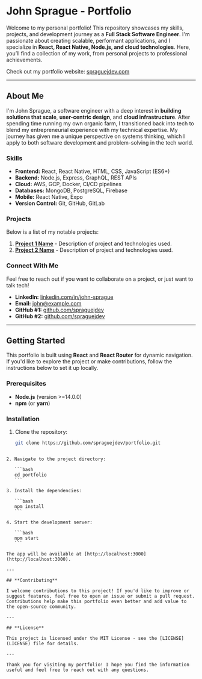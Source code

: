 # **John Sprague - Portfolio**

Welcome to my personal portfolio! This repository showcases my skills, projects, and development journey as a **Full Stack Software Engineer**. I'm passionate about creating scalable, performant applications, and I specialize in **React, React Native, Node.js, and cloud technologies**. Here, you’ll find a collection of my work, from personal projects to professional achievements.

Check out my portfolio website: [spraguejdev.com](https://spraguejdev.com)

---

## **About Me**
I'm John Sprague, a software engineer with a deep interest in **building solutions that scale**, **user-centric design**, and **cloud infrastructure**. After spending time running my own organic farm, I transitioned back into tech to blend my entrepreneurial experience with my technical expertise. My journey has given me a unique perspective on systems thinking, which I apply to both software development and problem-solving in the tech world.

### **Skills**
- **Frontend:** React, React Native, HTML, CSS, JavaScript (ES6+)
- **Backend:** Node.js, Express, GraphQL, REST APIs
- **Cloud:** AWS, GCP, Docker, CI/CD pipelines
- **Databases:** MongoDB, PostgreSQL, Firebase
- **Mobile:** React Native, Expo
- **Version Control:** Git, GitHub, GitLab

### **Projects**
Below is a list of my notable projects:

1. **[Project 1 Name](#)** - Description of project and technologies used.
2. **[Project 2 Name](#)** - Description of project and technologies used.

### **Connect With Me**
Feel free to reach out if you want to collaborate on a project, or just want to talk tech!

- **LinkedIn:** [linkedin.com/in/john-sprague](https://www.linkedin.com/in/spraguejdev)
- **Email:** john@example.com
- **GitHub #1:** [github.com/spraguejdev](https://github.com/spraguejdev)
- **GitHub #2:** [github.com/spraguejdev](https://github.com/john-sprague)
---

## **Getting Started**
This portfolio is built using **React** and **React Router** for dynamic navigation. If you'd like to explore the project or make contributions, follow the instructions below to set it up locally.

### **Prerequisites**
- **Node.js** (version >=14.0.0)
- **npm** (or **yarn**)

### **Installation**

1. Clone the repository:
   ```bash
   git clone https://github.com/spraguejdev/portfolio.git
````

2. Navigate to the project directory:

   ```bash
   cd portfolio
   ```

3. Install the dependencies:

   ```bash
   npm install
   ```

4. Start the development server:

   ```bash
   npm start
   ```

The app will be available at [http://localhost:3000](http://localhost:3000).

---

## **Contributing**

I welcome contributions to this project! If you'd like to improve or suggest features, feel free to open an issue or submit a pull request. Contributions help make this portfolio even better and add value to the open-source community.

---

## **License**

This project is licensed under the MIT License - see the [LICENSE](LICENSE) file for details.

---

Thank you for visiting my portfolio! I hope you find the information useful and feel free to reach out with any questions.

